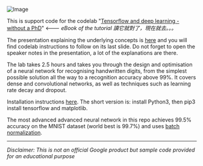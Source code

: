 ![Image](https://codelabs.developers.google.com/codelabs/cloud-tensorflow-mnist/img/93d5f08a4f82d4c.png)

This is support code for the codelab "[Tensorflow and deep learning - without a PhD](https://codelabs.developers.google.com/codelabs/cloud-tensorflow-mnist)" <--- *eBook of the tutorial 讀它就對了，現在就去。。。* 

The presentation explaining the underlying concepts is [here](https://goo.gl/pHeXe7) and you will find codelab instructions to follow on its last slide. Do not forget to open the speaker notes in the presentation, a lot of the explanations are there.

The lab takes 2.5 hours and takes you through the design and optimisation of a neural network for recognising handwritten digits, from the simplest possible solution all the way to a recognition accuracy above 99%. It covers dense and convolutional networks, as well as techniques such as learning rate decay and dropout.

Installation instructions [here](INSTALL.txt). The short version is: install Python3, then pip3 install tensorflow and matplotlib.
   
The most advanced advanced neural network in this repo achieves 99.5% accuracy on the MNIST dataset (world best is 99.7%) and uses [batch normalization](README_BATCHNORM.md).

---

*Disclaimer: This is not an official Google product but sample code provided for an educational purpose*
